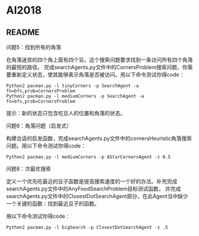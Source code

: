 # AI2018
## README
问题5：找到所有的角落

在角落迷宫的四个角上面有四个豆。这个搜索问题要求找到一条访问所有四个角落的最短的路径。
完成searchAgents.py文件中的CornersProblem搜索问题，你需要重新定义状态，使其能够表示角落是否被访问。用以下命令测试你得code：
```seq
Python2 pacman.py -l tinyCorners -p SearchAgent -a fn=bfs,prob=CornersProblem
Python2 pacman.py -l mediumCorners -p SearchAgent -a fn=bfs,prob=CornersProblem
```
提示：新的状态只包含吃豆人的位置和角落的状态。

问题6：角落问题（启发式）

构建合适的启发函数，完成searchAgents.py文件中的cornersHeuristic角落搜索问题。用以下命令测试你得code：
```seq
Python2 pacman.py -l mediumCorners -p AStarCornersAgent -z 0.5
```

问题8：次最优搜索

定义一个优先吃最近的豆子函数是提高搜索速度的一个好的办法。补充完成searchAgents.py文件中的AnyFoodSearchProblem目标测试函数，
并完成searchAgents.py文件中的ClosestDotSearchAgent部分，在此Agent当中缺少一个关键的函数：找到最近豆子的函数。

用以下命令测试你得code：
```seq
Python2 pacman.py -l bigSearch -p ClosestDotSearchAgent -z .5
```
